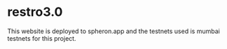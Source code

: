 # restro3.0

This website is deployed to spheron.app and the testnets used is mumbai testnets for this project.
